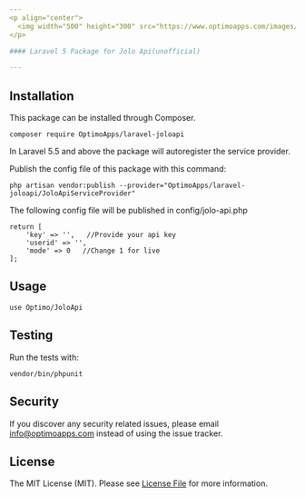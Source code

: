 ```yaml
---
<p align="center">
  <img width="500" height="300" src="https://www.optimoapps.com/images/laravel_jolo_api.png">
</p>

#### Laravel 5 Package for Jolo Api(unofficial)

---
```


## Installation

This package can be installed through Composer.

    composer require OptimoApps/laravel-joloapi
    
In Laravel 5.5 and above the package will autoregister the service provider.

Publish the config file of this package with this command:

    php artisan vendor:publish --provider="OptimoApps/laravel-joloapi/JoloApiServiceProvider"
    
The following config file will be published in config/jolo-api.php

    return [
        'key' => '',   //Provide your api key
        'userid' => '',
        'mode' => 0   //Change 1 for live
    ];
    
## Usage
    use Optimo/JoloApi
## Testing
Run the tests with:

    vendor/bin/phpunit
        
## Security
If you discover any security related issues, please email info@optimoapps.com instead of using the issue tracker.     

## License
The MIT License (MIT). Please see [License File](https://github.com/OptimoApps/laravel-joloapi/blob/master/LICENSE.md) for more information.       